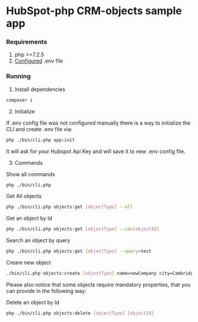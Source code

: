 # HubSpot-php CRM-objects sample app

### Requirements

1. php >=7.2.5
2. [Configured](https://github.com/HubSpot/sample-apps-manage-crm-objects/blob/main/README.md#how-to-run-locally) .env file

### Running

1. Install dependencies

```bash
composer i
```

2. Initialize

If .env config file was not configured manually there is a way to initialize the CLI and create .env file via:

```bash
php ./bin/cli.php app:init 
```

It will ask for your Hubspot Api Key and will save it to new .env config file.

3. Commands

Show all commands

```bash
php ./bin/cli.php
```
Get All objects

```bash
php ./bin/cli.php objects:get [objectType] --all
```

Get an object by Id

```bash
php ./bin/cli.php objects:get [objectType] --id=[objectId]
```

Search an object by query

```bash
php ./bin/cli.php objects:get [objectType] --query=test
```

Creare new object

```bash
./bin/cli.php objects:create [objectType] name=newCompany city=Cambridge state=Massachusetts
```

Please also notice that some objects require mandatory properties, that you can provide in the following way:

Delete an object by Id

```bash
php ./bin/cli.php objects:delete [objectType] [objectId]
```
